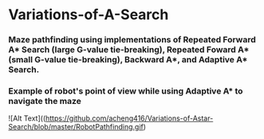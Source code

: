 # Variations-of-A-Search

### Maze pathfinding using implementations of Repeated Forward A* Search (large G-value tie-breaking), Repeated Foward A* (small G-value tie-breaking), Backward A*, and Adaptive A* Search.


### Example of robot's point of view while using Adaptive A* to navigate the maze
![Alt Text]((https://github.com/acheng416/Variations-of-Astar-Search/blob/master/RobotPathfinding.gif)

